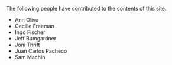 The following people have contributed to the contents of this site.

- Ann Olivo
- Cecille Freeman
- Ingo Fischer
- Jeff Bumgardner
- Joni Thrift
- Juan Carlos Pacheco
- Sam Machin
